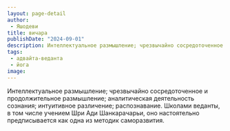 ```yaml
---
layout: page-detail
author:
 - Яшодеви
title: вичара
publishDate: "2024-09-01"
description: Интеллектуальное размышление; чрезвычайно сосредоточенное и продолжительное размышление; аналитическая деятельность сознания; интуитивное различение; распознавание. Школами веданты, в том числе учением Шри Ади Шанкарачарьи, оно настоятельно предписывается как одна из методик саморазвития.
tags:
 - адвайта-веданта
 - йога
image: 
---
```


Интеллектуальное размышление; чрезвычайно сосредоточенное и продолжительное размышление; аналитическая деятельность сознания; интуитивное различение; распознавание. Школами веданты, в том числе учением Шри Ади Шанкарачарьи, оно настоятельно предписывается как одна из методик саморазвития.

